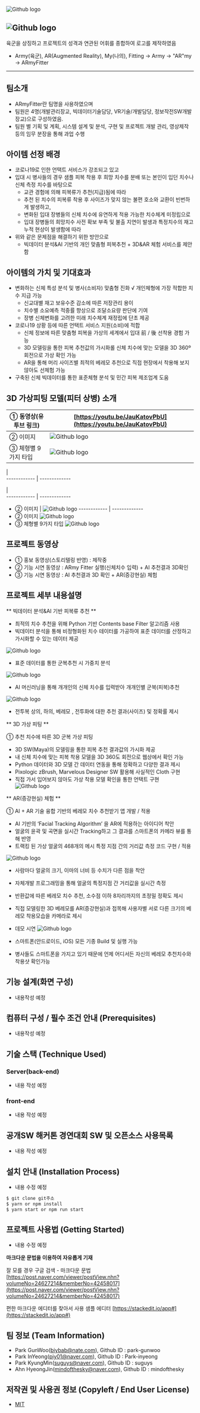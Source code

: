 ﻿![Github logo](https://github.com/osamhack2020/WEB_AI-based-3D-and-AR-Fitting-Fitter_ARmyFitter/blob/master/folder/fitter_logo2.jpg?raw=true)

![Github logo](https://github.com/osamhack2020/WEB_AI-based-3D-and-AR-Fitting-Fitter_ARmyFitter/blob/master/folder/logo_title.png?raw=true)
--- 
육군을 상징하고 프로젝트의 성격과 연관된 어휘를 종합하여 로고를 제작하였음
* Army(육군), AR(Augmented Reality), My(나의), Fitting → Army → "AR"my → ARmyFitter
***


## 팀소개
* ARmyFitter란 팀명을 사용하였으며
* 팀원은 4명(개발관리장교, 빅데이터기술담당, VR기술/개발담당, 정보작전SW개발장교)으로 구성하였음.
* 팀원 별 기획 및 계획, 시스템 설계 및 분석, 구현 및 프로젝트 개발 관리, 영상제작 등의 임무 분장을 통해 과업 수행

## 아이템 선정 배경
* 코로나19로 인한 언택트 서비스가 강조되고 있고
* 입대 시 병사들의 경우 샘플 피복 착용 후 희망 치수를 분배 또는 본인이 입던 치수나 신체 측정 치수를 바탕으로
  * 교관 경험에 의해 피복류가 추천(지급)됨에 따라
  * 추천 된 치수의 피복류 착용 후 사이즈가 맞지 않는 불편 호소와 교환이 빈번하게 발생하고,
  * 변화된 입대 장병들의 신체 치수에 유연하게 적용 가능한 치수체계 미정립으로
  * 입대 장병들의 희망치수 사전 확보 부족 및 불출 지연이 발생과 특정치수의 재고 누적 현상이 발생함에 따라 
* 위와 같은 문제점을 해결하기 위한 방안으로
  * 빅데이터 분석&AI 기반의 개인 맞춤형 피복추천 + 3D&AR 체험 서비스를 제안함

## 아이템의 가치 및 기대효과
* 변화하는 신체 특성 분석 및 병사(소비자) 맞춤형 진화  √ 개인체형에 가장 적합한 치수 지급 가능
  * 신교대별 재고 보유수준 감소에 따른 저장관리 용이
  * 치수별 소요예측 적중률 향상으로 조달소요량 판단에 기여 
  * 장병 신체변화를 고려한 미래 치수체계 재정립에 단초 제공
* 코로나19 상황 등에 따른 언택트 서비스 지원(소비)에 적합
  * 신체 정보에 따른 맞춤형 피복을 가상의 세계에서 입대 前 / 後 선착용 경험 가능
  * 3D 모델링을 통한 피복 추천값의 가시화롤 신체 치수에 맞는 모델을 3D 360º 회전으로 가상 확인 가능
  * AR을 통해 머리 사이즈별 최적의 베레모 추천으로 직접 현장에서 착용해 보지 않아도 선체험 가능
* 구축된 신체 빅데이터를 통한 표준체형 분석 및 민간 피복 제조업계 도움 

## 3D 가상피팅 모델(피터 상병) 소개
① 동영상(유투브 링크) | [https://youtu.be/JauKatovPbU](https://youtu.be/JauKatovPbU) 
------------ | ------------- 
② 이미지 | ![Github logo](https://github.com/osamhack2020/WEB_AI-based-3D-and-AR-Fitting-Fitter_ARmyFitter/blob/master/folder/fitter_one_small2.jpg?raw=true) 
③ 체형별 9가지 타입 | ![Github logo](https://github.com/osamhack2020/WEB_AI-based-3D-and-AR-Fitting-Fitter_ARmyFitter/blob/master/folder/fitter(9).jpg?raw=true)






 |  
------------ | ------------- 

 |  
------------ | ------------- 






* ② 이미지 | ![Github logo](https://github.com/osamhack2020/WEB_AI-based-3D-and-AR-Fitting-Fitter_ARmyFitter/blob/master/folder/fitter_one_small2.jpg?raw=true)
------------ | -------------
* ② 이미지
![Github logo](https://github.com/osamhack2020/WEB_AI-based-3D-and-AR-Fitting-Fitter_ARmyFitter/blob/master/folder/fitter_one_small2.jpg?raw=true)
* ③ 체형별 9가지 타입
![Github logo](https://github.com/osamhack2020/WEB_AI-based-3D-and-AR-Fitting-Fitter_ARmyFitter/blob/master/folder/fitter(9).jpg?raw=true)


## 프로젝트 동영상
* ① 홍보 동영상(스토리텔링 반영) : 제작중
* ② 기능 시연 동영상 : ARmy Fitter 실행(신체치수 입력) + AI 추천결과 3D확인
* ③ 기능 시연 동영상 : AI 추천결과 3D 확인 + AR(증강현실) 체험


## 프로젝트 세부 내용설명
** 빅데이터 분석&AI 기반 피복류 추천 **

* 최적의 치수 추천을 위해 Python 기반 Contents base Filter 알고리즘 사용
* 빅데이터 분석을 통해 비정형화된 치수 테이터를 가공하여 표준 데이터를 산정하고 가시화할 수 있는 데이터 제공

![Github logo](https://github.com/osamhack2020/WEB_AI-based-3D-and-AR-Fitting-Fitter_ARmyFitter/blob/master/folder/recommendation9.jpg?raw=true)

* 표준 데이터를 통한 군복추천 시 가중치 분석

![Github logo](https://github.com/osamhack2020/WEB_AI-based-3D-and-AR-Fitting-Fitter_ARmyFitter/blob/master/folder/recommendation2.jpg?raw=true)

* AI 머신러닝을 통해 개개인의 신체 치수를 입력받아 개개인별 군복(피복)추천

![Github logo](https://github.com/osamhack2020/WEB_AI-based-3D-and-AR-Fitting-Fitter_ARmyFitter/blob/master/folder/recommendation3.jpg?raw=true)

* 전투복 상의, 하의, 베레모 , 전투화에 대한 추천 결과(사이즈) 및 정확률 제시

** 3D 가상 피팅 **

➀ 추천 치수에 따른 3D 군복 가상 피팅
* 3D SW(Maya)의 모델링을 통한 피복 추천 결과값의 가시화 제공
* 내 신체 치수에 맞는 피복 착용 모델을 3D 360도 회전으로 웹상에서 확인 가능 
* Python 데이터와 3D 모델 간 데이터 연동을 통해 정확하고 다양한 결과 제시
* Pixologic zBrush, Marvelous Designer SW 활용해 사실적인 Cloth 구현
* 직접 가서 입어보지 않아도 가상 착용 모델 확인을 통한 언택트 구현
![Github logo](https://github.com/osamhack2020/WEB_AI-based-3D-and-AR-Fitting-Fitter_ARmyFitter/blob/master/folder/recommendation7.jpg?raw=true)

** AR(증강현실) 체험 **

➀ AI + AR 기술 융합 기반의 베레모 치수 추천받기 앱 개발 / 적용
* AI 기반의 ‘Facial Tracking Algorithm’ 을 AR에 적용하는 아이디어 착안
* 얼굴의 윤곽 및 곡면을 실시간 Tracking하고 그 결과를 스마트폰의 카메라 뷰를 통해 반영
* 트랙킹 된 가상 얼굴의 468개의 메시 특정 지점 간의 거리값 측정 코드 구현 / 적용

![Github logo](https://github.com/osamhack2020/WEB_AI-based-3D-and-AR-Fitting-Fitter_ARmyFitter/blob/master/folder/recommendation8.jpg?raw=true)

* 사람마다 얼굴의 크기, 이마의 너비 등 수치가 다른 점을 착안
* 자체개발 프로그래밍을 통해 얼굴의 특정지점 간 거리값을 실시간 측정
* 반환값에 따른 베레모 치수 추천, 소수점 이하 8자리까지의 초정밀 정확도 제시
* 직접 모델링한 3D 베레모를 AR(증강현실)과 접목해 사용자별 서로 다른 크기의 베레모 착용모습을 카메라로 제시

* 데모 시연
![Github logo](https://github.com/osamhack2020/WEB_AI-based-3D-and-AR-Fitting-Fitter_ARmyFitter/blob/master/folder/recommendation6.jpg?raw=true)
* 스마트폰(안드로이드, iOS) 모든 기종 Build 및 실행 가능
* 병사들도 스마트폰을 가지고 있기 때문에 언제 어디서든 자신의 베레모 추천치수와 착용샷 확인가능

##  기능 설계(화면 구성)
* 내용작성 예정

##  컴퓨터 구성 / 필수 조건 안내 (Prerequisites)
* 내용작성 예정

##  기술 스택 (Technique Used)
### Server(back-end)
 -  내용 작성 예정
 
### front-end
 -  내용 작성 예정

## 공개SW 해커톤 경연대회 SW 및 오픈소스 사용목록
 -  내용 작성 예정

## 설치 안내 (Installation Process)
 -  내용 수정 예정
```bash
$ git clone git주소
$ yarn or npm install
$ yarn start or npm run start
```

## 프로젝트 사용법 (Getting Started)
 -  내용 수정 예정

**마크다운 문법을 이용하여 자유롭게 기재**

잘 모를 경우
구글 검색 - 마크다운 문법
[https://post.naver.com/viewer/postView.nhn?volumeNo=24627214&memberNo=42458017](https://post.naver.com/viewer/postView.nhn?volumeNo=24627214&memberNo=42458017)

 편한 마크다운 에디터를 찾아서 사용
 샘플 에디터 [https://stackedit.io/app#](https://stackedit.io/app#)
 
## 팀 정보 (Team Information)
- Park GunWoo(biybab@nate.com), Github ID : park-gunwoo
- Park InYeong(piy01@naver.com), Github ID : Park-inyeong
- Park KyungMin(suguys@naver.com), Github ID : suguys
- Ahn HyeongJin(mindofthesky@naver.com), Github ID : mindofthesky

## 저작권 및 사용권 정보 (Copyleft / End User License)
 * [MIT](https://github.com/osam2020-WEB/Sample-ProjectName-TeamName/blob/master/license.md)
